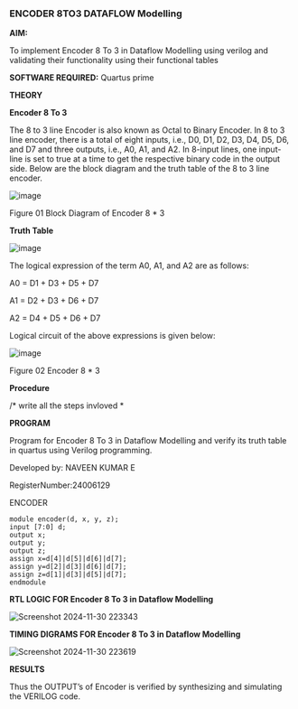 ### ENCODER 8TO3 DATAFLOW Modelling

**AIM:**

To implement  Encoder 8 To 3 in Dataflow Modelling using verilog and validating their functionality using their functional tables

**SOFTWARE REQUIRED:** Quartus prime

**THEORY**

**Encoder 8 To 3**

The 8 to 3 line Encoder is also known as Octal to Binary Encoder. In 8 to 3 line encoder, there is a total of eight inputs, i.e., D0, D1, D2, D3, D4, D5, D6, and D7 and three outputs, i.e., A0, A1, and A2. In 8-input lines, one input-line is set to true at a time to get the respective binary code in the output side. Below are the block diagram and the truth table of the 8 to 3 line encoder.

![image](https://github.com/naavaneetha/ENCODER8TO3DATAFLOW/assets/154305477/0bc242c1-eb9e-4c47-afe5-30428470efc3)

Figure 01  Block Diagram of Encoder 8 * 3

**Truth Table**

![image](https://github.com/naavaneetha/ENCODER8TO3DATAFLOW/assets/154305477/35496b14-ae6e-4cd1-9abd-d6736b576575)

The logical expression of the term A0, A1, and A2 are as follows:

A0 = D1 + D3 + D5 + D7

A1 = D2 + D3 + D6 + D7

A2 = D4 + D5 + D6 + D7

Logical circuit of the above expressions is given below:

![image](https://github.com/naavaneetha/ENCODER8TO3DATAFLOW/assets/154305477/95acaee6-c873-4c75-89eb-ef09fb158053)

Figure 02  Encoder 8 * 3

**Procedure**

/* write all the steps invloved *

**PROGRAM**

 Program for Encoder 8 To 3 in Dataflow Modelling and verify its truth table in quartus using Verilog programming. 

Developed by: NAVEEN KUMAR E 

RegisterNumber:24006129

ENCODER

~~~
module encoder(d, x, y, z);
input [7:0] d;
output x;
output y;
output z;
assign x=d[4]|d[5]|d[6]|d[7];
assign y=d[2]|d[3]|d[6]|d[7];
assign z=d[1]|d[3]|d[5]|d[7];
endmodule
~~~


**RTL LOGIC FOR Encoder 8 To 3 in Dataflow Modelling**

![Screenshot 2024-11-30 223343](https://github.com/user-attachments/assets/1ee02939-c7d3-4d93-831c-08e9e7b84727)


**TIMING DIGRAMS FOR Encoder 8 To 3 in Dataflow Modelling**

![Screenshot 2024-11-30 223619](https://github.com/user-attachments/assets/fd1cef4f-4036-4a23-8b33-955bb51cf22e)


**RESULTS**

Thus the OUTPUT’s of Encoder is verified by synthesizing and simulating the
VERILOG code.




